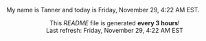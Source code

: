 My name is Tanner and today is Friday, November 29, 4:22 AM EST.

<p align="center">This <i>README</i> file is generated <b>every 3 hours</b>!</br>Last refresh: Friday, November 29, 4:22 AM EST<br /></p>
